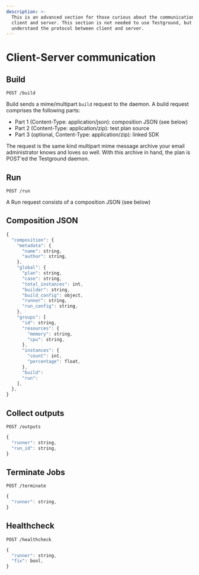 ```yaml
---
description: >-
  This is an advanced section for those curious about the communication between
  client and server. This section is not needed to use Testground, but to
  understand the protocol between client and server.
---
```


# Client-Server communication

## Build

`POST /build`

Build sends a mime/multipart `build` request to the daemon. A build request comprises the following parts:

* Part 1 \(Content-Type: application/json\): composition JSON \(see below\)
* Part 2 \(Content-Type: application/zip\): test plan source
* Part 3 \(optional, Content-Type: application/zip\): linked SDK

The request is the same kind multipart mime message archive your email administrator knows and loves so well. With this archive in hand, the plan is POST'ed the Testground daemon.

## Run

`POST /run`

A Run request consists of a composition JSON \(see below\)

## Composition JSON

```javascript
{
  "composition": {
    "metadata": {
      "name": string,
      "author": string,
    },
    "global": {
      "plan": string,
      "case": string,
      "total_instances": int,
      "builder": string,
      "build_config": object,
      "runner": string,
      "run_config": string,
    },
    "groups": [
      "id": string,
      "resources": {
        "memory": string,
        "cpu": string,
      },
      "instances": {
        "count": int,
        "percentage": float,
      },
      "build":
      "run":
    ],
  },
}
```

## Collect outputs

`POST /outputs`

```javascript
{
  "runner": string,
  "run_id": string,
}
```

## Terminate Jobs

`POST /terminate`

```javascript
{
  "runner": string,
}
```

## Healthcheck

`POST /healthcheck`

```javascript
{
  "runner": string,
  "fix": bool,
}
```

